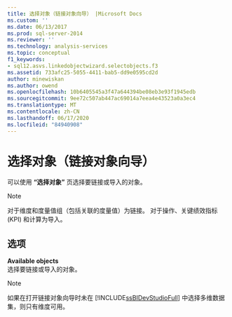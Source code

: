 ```yaml
---
title: 选择对象（链接对象向导） |Microsoft Docs
ms.custom: ''
ms.date: 06/13/2017
ms.prod: sql-server-2014
ms.reviewer: ''
ms.technology: analysis-services
ms.topic: conceptual
f1_keywords:
- sql12.asvs.linkedobjectwizard.selectobjects.f3
ms.assetid: 733afc25-5055-4411-bab5-dd9e0595cd2d
author: minewiskan
ms.author: owend
ms.openlocfilehash: 10b6405545a3f47a644394be08eb3e93f1945edb
ms.sourcegitcommit: 9ee72c507ab447ac69014a7eea4e43523a0a3ec4
ms.translationtype: MT
ms.contentlocale: zh-CN
ms.lasthandoff: 06/17/2020
ms.locfileid: "84940908"
---
```

# <a name="select-objects-linked-object-wizard"></a>选择对象（链接对象向导）
  可以使用 **“选择对象”** 页选择要链接或导入的对象。  
  
> [!NOTE]  
>  对于维度和度量值组（包括关联的度量值）为链接。 对于操作、关键绩效指标 (KPI) 和计算为导入。  
  
## <a name="options"></a>选项  
 **Available objects**  
 选择要链接或导入的对象。  
  
> [!NOTE]  
>  如果在打开链接对象向导时未在 [!INCLUDE[ssBIDevStudioFull](../includes/ssbidevstudiofull-md.md)] 中选择多维数据集，则只有维度可用。  
  
  
